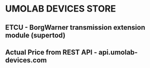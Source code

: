 # UMOLAB DEVICES STORE

## ETCU - BorgWarner transmission extension module (supertod)

## Actual Price from REST API - api.umolab-devices.com

